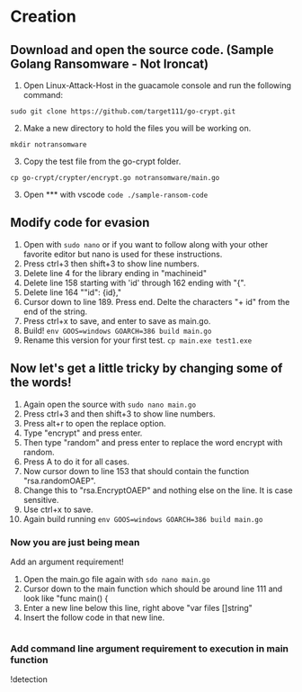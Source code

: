 # Creation

## Download and open the source code. (Sample Golang Ransomware - Not Ironcat)

1. Open Linux-Attack-Host in the guacamole console and run the following command:

`sudo git clone https://github.com/target111/go-crypt.git`

2. Make a new directory to hold the files you will be working on.

`mkdir notransomware`

3. Copy the test file from the go-crypt folder.

`cp go-crypt/crypter/encrypt.go notransomware/main.go`

3. Open *** with vscode
`code ./sample-ransom-code`

## Modify code for evasion

1. Open with `sudo nano` or if you want to follow along with your other favorite editor but nano is used for these instructions.
2. Press ctrl+3 then shift+3 to show line numbers.
3. Delete line 4 for the library ending in "machineid"
4. Delete line 158 starting with 'id' through 162 ending with "{".
5. Delete line 164 ""id": {id},"
6. Cursor down to line 189. Press end. Delte the characters "+ id" from the end of the string.
7. Press ctrl+x to save, and enter to save as main.go.
8. Build! `env GOOS=windows GOARCH=386 build main.go`
9. Rename this version for your first test. `cp main.exe test1.exe`

## Now let's get a little tricky by changing some of the words!
1. Again open the source with `sudo nano main.go`
2. Press ctrl+3 and then shift+3 to show line numbers.
3. Press alt+r to open the replace option.
4. Type "encrypt" and press enter.
5. Then type "random" and press enter to replace the word encrypt with random.
6. Press A to do it for all cases.
7. Now cursor down to line 153 that should contain the function "rsa.randomOAEP".
8. Change this to "rsa.EncryptOAEP" and nothing else on the line. It is case sensitive.
9. Use ctrl+x to save.
10. Again build running `env GOOS=windows GOARCH=386 build main.go`

### Now you are just being mean

Add an argument requirement! 

1. Open the main.go file again with `sdo nano main.go`
2. Cursor down to the main function which should be around line 111 and look like "func main() {
3. Enter a new line below this line, right above "var files []string"
4. Insert the follow code in that new line.
```

```



### Add command line argument requirement to execution in main function

!detection
